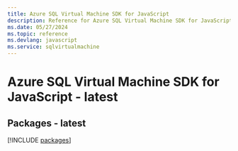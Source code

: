 ```yaml
---
title: Azure SQL Virtual Machine SDK for JavaScript
description: Reference for Azure SQL Virtual Machine SDK for JavaScript
ms.date: 05/27/2024
ms.topic: reference
ms.devlang: javascript
ms.service: sqlvirtualmachine
---
```

# Azure SQL Virtual Machine SDK for JavaScript - latest
## Packages - latest
[!INCLUDE [packages](sql-virtual-machine-index.md)]